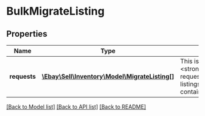 # BulkMigrateListing

## Properties
Name | Type | Description | Notes
------------ | ------------- | ------------- | -------------
**requests** | [**\Ebay\Sell\Inventory\Model\MigrateListing[]**](MigrateListing.md) | This is the base container of the &lt;strong&gt;bulkMigrateListings&lt;/strong&gt; request payload. One to five eBay listings will be included under this container. | [optional] 

[[Back to Model list]](../../README.md#documentation-for-models) [[Back to API list]](../../README.md#documentation-for-api-endpoints) [[Back to README]](../../README.md)

